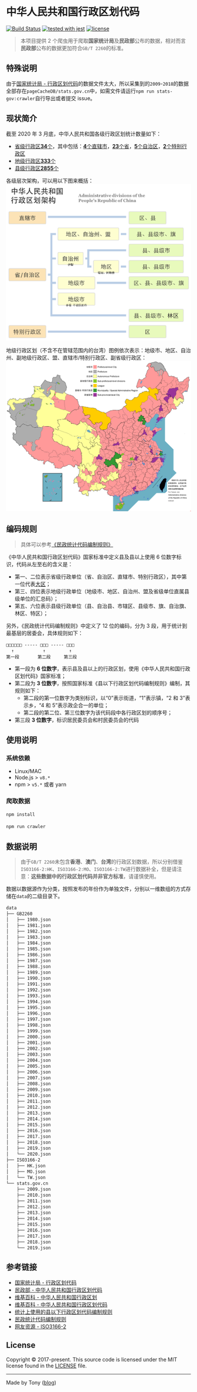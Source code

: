 # 中华人民共和国行政区划代码

[![Build Status](https://travis-ci.org/tonyc726/china-administrative-division.svg?style=flat-square&branch=master)](https://travis-ci.org/tonyc726/china-administrative-division)
[![tested with jest](https://img.shields.io/badge/tested_with-jest-99424f.svg)](https://github.com/facebook/jest)
[![license](https://img.shields.io/github/license/mashape/apistatus.svg?style=flat-square)](https://github.com/tonyc726/china-administrative-division)

> 本项目提供 2 个爬虫用于爬取**国家统计局**及**民政部**公布的数据，相对而言**民政部**公布的数据更加符合`GB/T 2260`的标准。

## 特殊说明

由于[国家统计局 - 行政区划代码](http://www.stats.gov.cn/tjsj/tjbz/tjyqhdmhcxhfdm/)的数据文件太大，所以采集到的`2009`-`2018`的数据全部存在`pageCacheDB/stats.gov.cn`中，如需文件请运行`npm run stats-gov:crawler`自行导出或者提交 issue。

## 现状简介

截至 2020 年 3 月底，中华人民共和国各级行政区划统计数量如下：

- [省级行政区**34**个](https://zh.wikipedia.org/wiki/%E4%B8%AD%E5%9B%BD%E4%B8%80%E7%BA%A7%E8%A1%8C%E6%94%BF%E5%8C%BA)，其中包括：[**4**个直辖市](https://zh.wikipedia.org/wiki/%E7%9B%B4%E8%BE%96%E5%B8%82)，[**23**个省](<https://zh.wikipedia.org/wiki/%E7%9C%81_(%E8%A1%8C%E6%94%BF%E5%8D%80%E5%8A%83)>)，[**5**个自治区](https://zh.wikipedia.org/wiki/%E8%87%AA%E6%B2%BB%E5%8C%BA)，[**2**个特别行政区](https://zh.wikipedia.org/wiki/%E7%89%B9%E5%88%AB%E8%A1%8C%E6%94%BF%E5%8C%BA)
- [地级行政区**333**个](https://zh.wikipedia.org/wiki/%E5%9C%B0%E7%BA%A7%E8%A1%8C%E6%94%BF%E5%8C%BA)
- [县级行政区**2855**个](https://zh.wikipedia.org/wiki/%E5%8E%BF%E7%BA%A7%E8%A1%8C%E6%94%BF%E5%8C%BA)

各级层次架构，可以用以下图来概括：
![中华人民共和国行政区划架构图](./docs/images/System_of_China_administrative_division.png)

地级行政区划（不含不在管辖范围内的台湾）图例依次表示：地级市、地区、自治州、副地级行政区、盟、直辖市/特别行政区、副省级行政区：
![地级行政区划](<./docs/images/China_Prefectural-level_divisions_(PRC_claim)_min.png>)

## 编码规则

> 具体可以参考[《民政统计代码编制规则》](http://www.mca.gov.cn/article/sj/tjbz/a/201507/20150700854848.shtml)

《中华人民共和国行政区划代码》国家标准中定义县及县以上使用 6 位数字标识，代码从左至右的含义是：

- 第一、二位表示省级行政单位（省、自治区、直辖市、特别行政区），其中第一位代表[大区](https://zh.wikipedia.org/wiki/Category:%E4%B8%AD%E5%8D%8E%E4%BA%BA%E6%B0%91%E5%85%B1%E5%92%8C%E5%9B%BD%E8%A1%8C%E6%94%BF%E5%8C%BA%E5%88%92%E4%BB%A3%E7%A0%81)；
- 第三、四位表示地级行政单位（地级市、地区、自治州、盟及省级单位直属县级单位的汇总码）；
- 第五、六位表示县级行政单位（县、自治县、市辖区、县级市、旗、自治旗、林区、特区）；

另外，《民政统计代码编制规则》中定义了 12 位的编码，分为 3 段，用于统计到最基层的居委会，具体规则如下：

```
□□□□□□ ----- □□□ ----- □□□
  ↑           ↑         ↑
第一段       第二段     第三段
```

- 第一段为 **6 位数字**，表示县及县以上的行政区划，使用《中华人民共和国行政区划代码》国家标准；
- 第二段为 **3 位数字**，按照国家标准《县以下行政区划代码编制规则》编制，其规则如下：
  - 第二段的第一位数字为类别标识，以“0”表示街道，“1”表示镇，“2 和 3”表示乡，“4 和 5”表示政企合一的单位；
  - 第二段的第二位、第三位数字为该代码段中各行政区划的顺序号；
- 第三段 **3 位数字**，标识居民委员会和村民委员会的代码

## 使用说明

### 系统依赖

- Linux/MAC
- Node.js > `v8.*`
- npm > `v5.*` 或者 yarn

### 爬取数据

```bash
npm install

npm run crawler
```

## 数据说明

> 由于`GB/T 2260`未包含**香港**、**澳门**、**台湾**的行政区划数据，所以分别借鉴`ISO3166-2:HK`、`ISO3166-2:MO`、`ISO3166-2:TW`进行数据补全，但是请注意：**这些数据中的行政区划代码并非官方标准**，请谨慎使用。

数据以数据源作为分类，按照发布的年份作为单独文件，分别以一维数组的方式存储在`data`的二级目录下。

```
data
├── GB2260
│   ├── 1980.json
│   ├── 1981.json
│   ├── 1982.json
│   ├── 1983.json
│   ├── 1984.json
│   ├── 1985.json
│   ├── 1986.json
│   ├── 1987.json
│   ├── 1988.json
│   ├── 1989.json
│   ├── 1990.json
│   ├── 1991.json
│   ├── 1992.json
│   ├── 1993.json
│   ├── 1994.json
│   ├── 1995.json
│   ├── 1996.json
│   ├── 1997.json
│   ├── 1998.json
│   ├── 1999.json
│   ├── 2000.json
│   ├── 2001.json
│   ├── 2002.json
│   ├── 2003.json
│   ├── 2004.json
│   ├── 2005.json
│   ├── 2006.json
│   ├── 2007.json
│   ├── 2008.json
│   ├── 2009.json
│   ├── 2010.json
│   ├── 2011.json
│   ├── 2012.json
│   ├── 2013.json
│   ├── 2014.json
│   ├── 2015.json
│   ├── 2016.json
│   ├── 2017.json
│   ├── 2018.json
│   ├── 2019.json
│   └── 2020.json
├── ISO3166-2
│   ├── HK.json
│   ├── MO.json
│   └── TW.json
└── stats.gov.cn
    ├── 2009.json
    ├── 2010.json
    ├── 2011.json
    ├── 2012.json
    ├── 2013.json
    ├── 2014.json
    ├── 2015.json
    ├── 2016.json
    ├── 2017.json
    ├── 2018.json
    └── 2019.json
```

## 参考链接

- [国家统计局 - 行政区划代码](http://www.stats.gov.cn/tjsj/tjbz/tjyqhdmhcxhfdm/)
- [民政部 - 中华人民共和国行政区划代码](http://www.mca.gov.cn/article/sj/xzqh)
- [维基百科 - 中华人民共和国行政区划](https://zh.wikipedia.org/wiki/%E4%B8%AD%E5%8D%8E%E4%BA%BA%E6%B0%91%E5%85%B1%E5%92%8C%E5%9B%BD%E8%A1%8C%E6%94%BF%E5%8C%BA%E5%88%92)
- [维基百科 - 中华人民共和国行政区划代码](https://zh.wikipedia.org/wiki/%E4%B8%AD%E5%8D%8E%E4%BA%BA%E6%B0%91%E5%85%B1%E5%92%8C%E5%9B%BD%E8%A1%8C%E6%94%BF%E5%8C%BA%E5%88%92%E4%BB%A3%E7%A0%81)
- [统计上使用的县以下行政区划代码编制规则](http://www.mca.gov.cn/article/sj/xzqh/1980/201507/20150715854849.shtml)
- [民政统计代码编制规则](http://www.mca.gov.cn/article/sj/xzqh/1980/201507/20150715854848.shtml)
- [网友资源 - ISO3166-2](http://www.zxinc.org/gb2260-latest.htm)

## License

Copyright © 2017-present. This source code is licensed under the MIT license found in the
[LICENSE](./LICENSE) file.

---

Made by Tony ([blog](https://itony.net))
